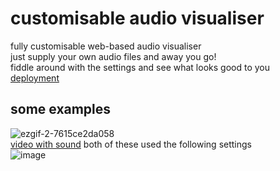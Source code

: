 # customisable audio visualiser
fully customisable web-based audio visualiser\
just supply your own audio files and away you go!\
fiddle around with the settings and see what looks good to you\
[deployment](https://elliotsemicolon.github.io/custom-visualiser/)

## some examples
![ezgif-2-7615ce2da058](https://user-images.githubusercontent.com/45922387/119244415-6dea5a00-bb68-11eb-8152-47dd370cb96a.gif)\
[video with sound](https://youtu.be/7QNBuAL30o4)
both of these used the following settings\
![image](https://user-images.githubusercontent.com/45922387/119244423-7cd10c80-bb68-11eb-9e3b-ef1165949cb2.png)

